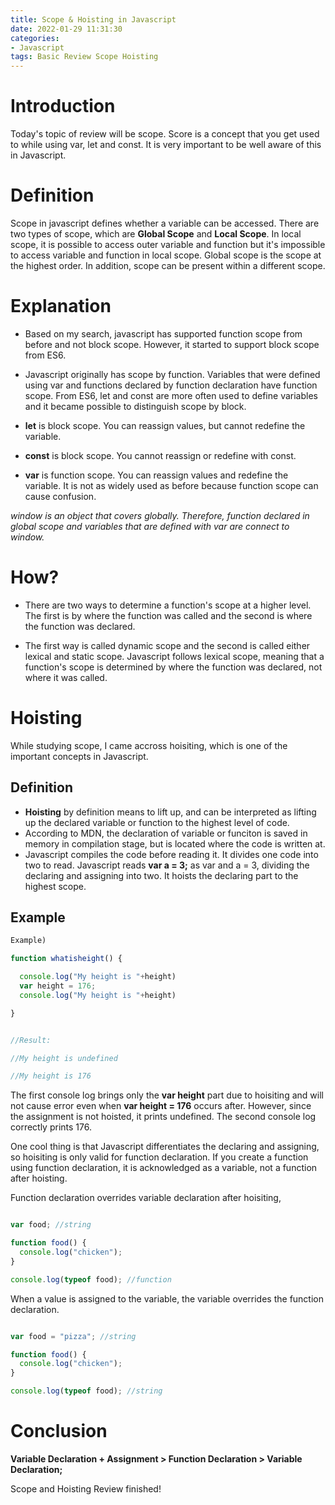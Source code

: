 ```yaml
---
title: Scope & Hoisting in Javascript
date: 2022-01-29 11:31:30
categories:
- Javascript
tags: Basic Review Scope Hoisting
---
```


# Introduction
Today's topic of review will be scope. Score is a concept that you get used to while using var, let and const. It is very important to be well aware of this in Javascript. 

# Definition

Scope in javascript defines whether a variable can be accessed. There are two types of scope, which are **Global Scope** and **Local Scope**. In local scope, it is possible to access outer variable and function but it's impossible to access variable and function in local scope. Global scope is the scope at the highest order. In addition, scope can be present within a different scope. 

# Explanation

- Based on my search, javascript has supported function scope from before and not block scope. However, it started to support block scope from ES6.   

- Javascript originally has scope by function. Variables that were defined using var and functions declared by function declaration have function scope. From ES6, let and const are more often used to define variables and it became possible to distinguish scope by block. 

- **let** is block scope. You can reassign values, but cannot redefine the variable. 
- **const** is block scope. You cannot reassign or redefine with const. 
- **var** is function scope. You can reassign values and redefine the variable. It is not as widely used as before because function scope can cause confusion. 

_window is an object that covers globally. Therefore, function declared in global scope and variables that are defined with var are connect to window._


# How?

- There are two ways to determine a function's scope at a higher level. The first is by where the function was called and the second is where the function was declared. 

- The first way is called dynamic scope and the second is called either lexical and static scope. Javascript follows lexical scope, meaning that a function's scope is determined by where the function was declared, not where it was called. 

# Hoisting

While studying scope, I came accross hoisiting, which is one of the important concepts in Javascript. 

## Definition
- **Hoisting** by definition means to lift up, and can be interpreted as lifting up the declared variable or function to the highest level of code. 
- According to MDN, the declaration of variable or funciton is saved in memory in compilation stage, but is located where the code is written at. 
- Javascript compiles the code before reading it. It divides one code into two to read. Javascript reads **var a = 3;** as var and a = 3, dividing the declaring and assigning into two. It hoists the declaring part to the highest scope.


## Example
```js
Example)

function whatisheight() {

  console.log("My height is "+height)
  var height = 176;
  console.log("My height is "+height)

}


//Result:

//My height is undefined

//My height is 176
```

The first console log brings only the **var height** part due to hoisiting and will not cause error even when **var height = 176** occurs after. However, since the assignment is not hoisted, it prints undefined. The second console log correctly prints 176. 

One cool thing is that Javascript differentiates the declaring and assigning, so hoisiting is only valid for function declaration. 
If you create a function using function declaration, it is acknowledged as a variable, not a function after hoisting. 

Function declaration overrides variable declaration after hoisiting, 

```js

var food; //string

function food() {
  console.log("chicken");
}

console.log(typeof food); //function
```

When a value is assigned to the variable, the variable overrides the function declaration.

```js

var food = "pizza"; //string

function food() {
  console.log("chicken");
}

console.log(typeof food); //string

```

# Conclusion

**Variable Declaration + Assignment > Function Declaration > Variable Declaration;**

Scope and Hoisting Review finished!